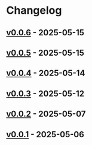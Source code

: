 # Changelog

## [v0.0.6](https://github.com/upamune/duckdb-hybrid-doc-search/compare/v0.0.5...v0.0.6) - 2025-05-15

## [v0.0.5](https://github.com/upamune/duckdb-hybrid-doc-search/compare/v0.0.4...v0.0.5) - 2025-05-15

## [v0.0.4](https://github.com/upamune/duckdb-hybrid-doc-search/compare/v0.0.3...v0.0.4) - 2025-05-14

## [v0.0.3](https://github.com/upamune/duckdb-hybrid-doc-search/compare/v0.0.2...v0.0.3) - 2025-05-12

## [v0.0.2](https://github.com/upamune/duckdb-hybrid-doc-search/compare/v0.0.1...v0.0.2) - 2025-05-07

## [v0.0.1](https://github.com/upamune/duckdb-hybrid-doc-search/commits/v0.0.1) - 2025-05-06
